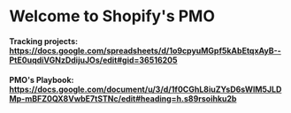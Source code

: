 # Welcome to Shopify's PMO

#### Tracking projects: https://docs.google.com/spreadsheets/d/1o9cpyuMGpf5kAbEtqxAyB--PtE0uqdiVGNzDdijuJOs/edit#gid=36516205
#### PMO's Playbook: https://docs.google.com/document/u/3/d/1f0CGhL8iuZYsD6sWlM5JLDMp-mBFZ0QX8VwbE7tSTNc/edit#heading=h.s89rsoihku2b
